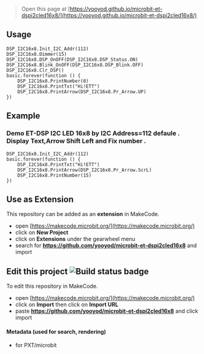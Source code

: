 
> Open this page at [https://yooyod.github.io/microbit-et-dspi2cled16x8/](https://yooyod.github.io/microbit-et-dspi2cled16x8/)


## Usage
```blocks
DSP_I2C16x8.Init_I2C_Addr(112)
DSP_I2C16x8.Dimmer(15)
DSP_I2C16x8.DSP_OnOFF(DSP_I2C16x8.DSP_Status.ON)
DSP_I2C16x8.Blink_OnOFF(DSP_I2C16x8.DSP_Blink.OFF)
DSP_I2C16x8.Clr_DSP()
basic.forever(function () {
    DSP_I2C16x8.PrintNumber(0)
    DSP_I2C16x8.PrintTxt("Hi!ETT")
    DSP_I2C16x8.PrintArrow(DSP_I2C16x8.Pr_Arrow.UP)
})

```

## Example
### Demo ET-DSP I2C LED 16x8 by I2C Address=112 defaule . Display Text,Arrow Shift Left and Fix number .
``` blocks 
DSP_I2C16x8.Init_I2C_Addr(112)
basic.forever(function () {
    DSP_I2C16x8.PrintTxt("Hi!ETT")
    DSP_I2C16x8.PrintArrow(DSP_I2C16x8.Pr_Arrow.ScrL)
    DSP_I2C16x8.PrintNumber(15)
})

```

## Use as Extension

This repository can be added as an **extension** in MakeCode.

* open [https://makecode.microbit.org/](https://makecode.microbit.org/)
* click on **New Project**
* click on **Extensions** under the gearwheel menu
* search for **https://github.com/yooyod/microbit-et-dspi2cled16x8** and import

## Edit this project ![Build status badge](https://github.com/yooyod/microbit-et-dspi2cled16x8/workflows/MakeCode/badge.svg)

To edit this repository in MakeCode.

* open [https://makecode.microbit.org/](https://makecode.microbit.org/)
* click on **Import** then click on **Import URL**
* paste **https://github.com/yooyod/microbit-et-dspi2cled16x8** and click import


#### Metadata (used for search, rendering)

* for PXT/microbit
<script src="https://makecode.com/gh-pages-embed.js"></script><script>makeCodeRender("{{ site.makecode.home_url }}", "{{ site.github.owner_name }}/{{ site.github.repository_name }}");</script>
